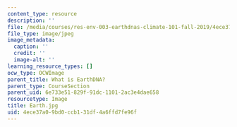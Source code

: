 ```yaml
---
content_type: resource
description: ''
file: /media/courses/res-env-003-earthdnas-climate-101-fall-2019/4ece37a09bd0ccb131df4a6ffd7fe96f_Earth.jpg
file_type: image/jpeg
image_metadata:
  caption: ''
  credit: ''
  image-alt: ''
learning_resource_types: []
ocw_type: OCWImage
parent_title: What is EarthDNA?
parent_type: CourseSection
parent_uid: 6e733e51-829f-91dc-1101-2ac3e4dae658
resourcetype: Image
title: Earth.jpg
uid: 4ece37a0-9bd0-ccb1-31df-4a6ffd7fe96f
---
```

